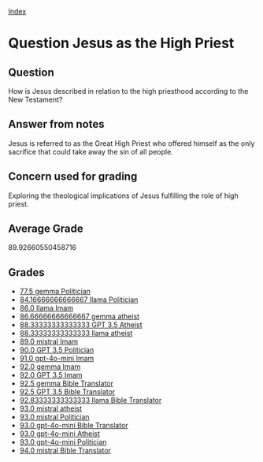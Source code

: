 
[Index](../../index.md)
# Question Jesus as the High Priest
## Question
How is Jesus described in relation to the high priesthood according to the New Testament?

## Answer from notes
Jesus is referred to as the Great High Priest who offered himself as the only sacrifice that could take away the sin of all people.

## Concern used for grading
Exploring the theological implications of Jesus fulfilling the role of high priest.

## Average Grade
89.92660550458716

## Grades
 * [77.5 gemma Politician](../answers/gemma_Politician/Jesus_as_the_High_Priest.md)
 * [84.16666666666667 llama Politician](../answers/llama_Politician/Jesus_as_the_High_Priest.md)
 * [86.0 llama Imam](../answers/llama_Imam/Jesus_as_the_High_Priest.md)
 * [86.66666666666667 gemma atheist](../answers/gemma_atheist/Jesus_as_the_High_Priest.md)
 * [88.33333333333333 GPT 3.5 Atheist](../answers/GPT_3.5_Atheist/Jesus_as_the_High_Priest.md)
 * [88.33333333333333 llama atheist](../answers/llama_atheist/Jesus_as_the_High_Priest.md)
 * [89.0 mistral Imam](../answers/mistral_Imam/Jesus_as_the_High_Priest.md)
 * [90.0 GPT 3.5 Politician](../answers/GPT_3.5_Politician/Jesus_as_the_High_Priest.md)
 * [91.0 gpt-4o-mini Imam](../answers/gpt-4o-mini_Imam/Jesus_as_the_High_Priest.md)
 * [92.0 gemma Imam](../answers/gemma_Imam/Jesus_as_the_High_Priest.md)
 * [92.0 GPT 3.5 Imam](../answers/GPT_3.5_Imam/Jesus_as_the_High_Priest.md)
 * [92.5 gemma Bible Translator](../answers/gemma_Bible_Translator/Jesus_as_the_High_Priest.md)
 * [92.5 GPT 3.5 Bible Translator](../answers/GPT_3.5_Bible_Translator/Jesus_as_the_High_Priest.md)
 * [92.83333333333333 llama Bible Translator](../answers/llama_Bible_Translator/Jesus_as_the_High_Priest.md)
 * [93.0 mistral atheist](../answers/mistral_atheist/Jesus_as_the_High_Priest.md)
 * [93.0 mistral Politician](../answers/mistral_Politician/Jesus_as_the_High_Priest.md)
 * [93.0 gpt-4o-mini Bible Translator](../answers/gpt-4o-mini_Bible_Translator/Jesus_as_the_High_Priest.md)
 * [93.0 gpt-4o-mini Atheist](../answers/gpt-4o-mini_Atheist/Jesus_as_the_High_Priest.md)
 * [93.0 gpt-4o-mini Politician](../answers/gpt-4o-mini_Politician/Jesus_as_the_High_Priest.md)
 * [94.0 mistral Bible Translator](../answers/mistral_Bible_Translator/Jesus_as_the_High_Priest.md)
